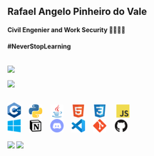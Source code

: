 <!-- ****************************************** Bio ******************************************** -->
<h2> Rafael Angelo Pinheiro do Vale </h2>
<h4> Civil Engenier and Work Security 👷🏻👷🏻</h4>
<h4> #NeverStopLearning</h4>
<br>
<!-- ****************************************** Stats ******************************************** -->

<left>
  <a href="https://github-readme-stats.vercel.app/api/?username=rafaelangelopv">
  <img height="180em" src="https://github-readme-stats.vercel.app/api/?username=rafaelangelopv&show_icons=true&title_color=fff&icon_color=79ff97&text_color=9f9f9f&bg_color=151515"/>

<!-- ****************************************** Most languages ******************************************** -->

  </tr>
    <td><p align="left"><a href="https://github-readme-stats.vercel.app/api/top-langs?username=rafaelangelopv"><img width="400px" src="https://github-readme-stats.vercel.app/api/top-langs?username=rafaelangelopv&layout=compact&&show_icons=true&title_color=fff&icon_color=79ff97&text_color=9f9f9f&bg_color=151515" /></a></p>
    </td>
  <tr>
</left>

<br>

<!-- ****************************************** Tools & Languages ******************************************** -->

<div>
<img src="./assets/c++.png" width="30px">&ensp;&ensp;
<img src="./assets/python.svg" width="30px">&ensp;&ensp;
<img src="./assets/java.svg" width="30px">&ensp;&ensp;
<img src="./assets/html5.svg" width="30px">&ensp;&ensp;
<img src="./assets/css3.svg" width="30px"> &ensp;&ensp;
<img src="./assets/javascript.svg" width="30px">&ensp;&ensp;
<br>
<img src="./assets/windows.svg" width="30px">&ensp;&ensp;
<img src="./assets/notion.png" width="30px">&ensp;&ensp;
<img src="./assets/discord.svg" width="30px">&ensp;&ensp;
<img src="./assets/vscode.svg" width="30px">&ensp;&ensp;
<img src="./assets/git.svg" width="30px">&ensp;&ensp;
<img src="./assets/github.svg" width="30px">&ensp;&ensp;

</div>

<br>

<!-- ****************************************** Contacts ******************************************** -->

<div>
  <a href = "mailto:rafaelangelopv@gmail.com"><img src="https://img.shields.io/badge/-Gmail-%23333?style=for-the-badge&logo=gmail&logoColor=white" target="_blank"></a>
  <a href="https://www.linkedin.com/in/rafaelangelopv" target="_blank"><img src="https://img.shields.io/badge/-LinkedIn-%230077B5?style=for-the-badge&logo=linkedin&logoColor=white" target="_blank"></a> 
 </div>
